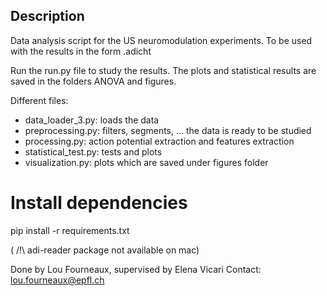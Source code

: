 ## Description

Data analysis script for the US neuromodulation experiments. To be used with the results in the form .adicht 

Run the run.py file to study the results. The plots and statistical results are saved in the folders ANOVA and figures. 

Different files:
- data_loader_3.py: loads the data 
- preprocessing.py: filters, segments, ... the data is ready to be studied 
- processing.py: action potential extraction and features extraction
- statistical_test.py: tests and plots 
- visualization.py: plots which are saved under figures folder


# Install dependencies
pip install -r requirements.txt

( /!\ adi-reader package not available on mac)

Done by Lou Fourneaux, supervised by Elena Vicari
Contact: lou.fourneaux@epfl.ch

